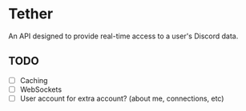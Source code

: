 # Tether
An API designed to provide real-time access to a user's Discord data.

## TODO
- [ ] Caching
- [ ] WebSockets
- [ ] User account for extra account? (about me, connections, etc)